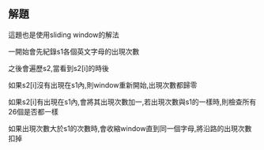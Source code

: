## 解題
這題也是使用sliding window的解法

一開始會先紀錄s1各個英文字母的出現次數

之後會遍歷s2,當看到s2[i]的時後

如果s2[i]沒有出現在s1內,則window重新開始,出現次數都歸零

如果s2[i]有出現在s1內,會將其出現次數加一,若出現次數與s1的一樣時,則檢查所有26個是否都一樣

如果出現次數大於s1的次數時,會收縮window直到同一個字母,將沿路的出現次數扣掉